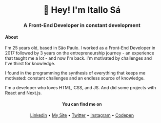 <h1 align="center">👋 Hey! I'm Itallo Sá</h1>
<h3 align="center">A Front-End Developer in constant development</h3>

<h4 align="left">About</h4>

I'm 25 years old, based in São Paulo. I worked as a Front-End Developer in 2017 followed by 3 years on the entrepreneurship journey - an experience that taught me a lot - and now I'm back. I'm motivated by challenges and I've thirst for knowledge.

I found in the programming the synthesis of everything that keeps me motivated: constant challenges and an endless source of knowledge.

I'm a developer who loves HTML, CSS, and JS. And did some projects with React and Next.js.
</h4>

<h4 align="center">You can find me on</h4>
<p align="center">
        <a href="https://www.linkedin.com/in/itallosavieira" target="_blank">Linkedin</a>   •   
        <a href="https://itallosa.dev" target="_blank">My Site</a>   •   
        <a href="https://twitter.com/itallosavieira" target="_blank">Twitter</a>   •   
        <a href="https://instagram.com/itallosa" target="_blank">Instagram</a>   •   
        <a href="https://codepen.io/itallosa" target="_blank">Codepen</a>
</p>
<br><br>

<!--
**itallosavieira/itallosavieira** is a ✨ _special_ ✨ repository because its `README.md` (this file) appears on your GitHub profile.

Here are some ideas to get you started:

- 🔭 I’m currently working on ...
- 🌱 I’m currently learning ...
- 👯 I’m looking to collaborate on ...
- 🤔 I’m looking for help with ...
- 💬 Ask me about ...
- 📫 How to reach me: ...
- 😄 Pronouns: ...
- ⚡ Fun fact: ...
-->
